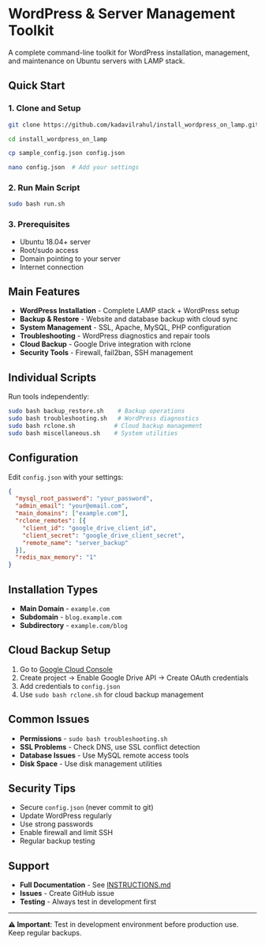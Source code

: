 # WordPress & Server Management Toolkit

A complete command-line toolkit for WordPress installation, management, and maintenance on Ubuntu servers with LAMP stack.

## Quick Start

### 1. Clone and Setup

```bash
git clone https://github.com/kadavilrahul/install_wordpress_on_lamp.git
```
```bash
cd install_wordpress_on_lamp
```
```bash
cp sample_config.json config.json
```
```bash
nano config.json  # Add your settings
```

### 2. Run Main Script

```bash
sudo bash run.sh
```

### 3. Prerequisites

* Ubuntu 18.04+ server
* Root/sudo access
* Domain pointing to your server
* Internet connection

## Main Features

* **WordPress Installation** - Complete LAMP stack + WordPress setup
* **Backup & Restore** - Website and database backup with cloud sync
* **System Management** - SSL, Apache, MySQL, PHP configuration
* **Troubleshooting** - WordPress diagnostics and repair tools
* **Cloud Backup** - Google Drive integration with rclone
* **Security Tools** - Firewall, fail2ban, SSH management

## Individual Scripts

Run tools independently:

```bash
sudo bash backup_restore.sh    # Backup operations
sudo bash troubleshooting.sh   # WordPress diagnostics
sudo bash rclone.sh           # Cloud backup management
sudo bash miscellaneous.sh    # System utilities
```

## Configuration

Edit `config.json` with your settings:

```json
{
  "mysql_root_password": "your_password",
  "admin_email": "your@email.com",
  "main_domains": ["example.com"],
  "rclone_remotes": [{
    "client_id": "google_drive_client_id",
    "client_secret": "google_drive_client_secret",
    "remote_name": "server_backup"
  }],
  "redis_max_memory": "1"
}
```

## Installation Types

* **Main Domain** - `example.com`
* **Subdomain** - `blog.example.com`
* **Subdirectory** - `example.com/blog`

## Cloud Backup Setup

1. Go to [Google Cloud Console](https://console.cloud.google.com/)
2. Create project → Enable Google Drive API → Create OAuth credentials
3. Add credentials to `config.json`
4. Use `sudo bash rclone.sh` for cloud backup management

## Common Issues

* **Permissions** - `sudo bash troubleshooting.sh`
* **SSL Problems** - Check DNS, use SSL conflict detection
* **Database Issues** - Use MySQL remote access tools
* **Disk Space** - Use disk management utilities

## Security Tips

* Secure `config.json` (never commit to git)
* Update WordPress regularly
* Use strong passwords
* Enable firewall and limit SSH
* Regular backup testing

## Support

* **Full Documentation** - See [INSTRUCTIONS.md](INSTRUCTIONS.md)
* **Issues** - Create GitHub issue
* **Testing** - Always test in development first

---

**⚠️ Important**: Test in development environment before production use. Keep regular backups.
